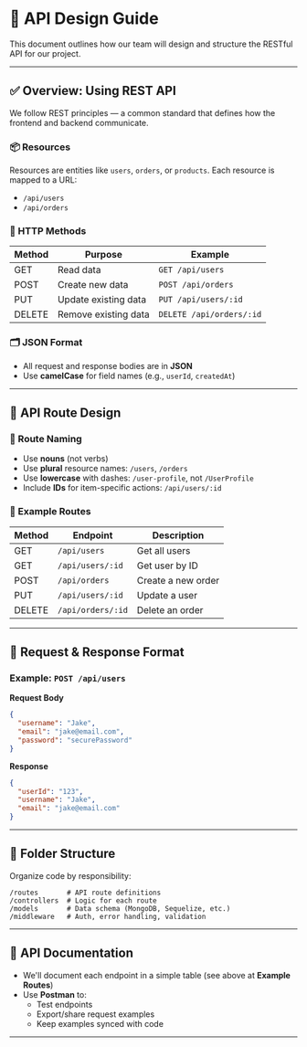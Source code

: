 # 📘 API Design Guide

This document outlines how our team will design and structure the RESTful API for our project.

---

## ✅ Overview: Using REST API

We follow REST principles — a common standard that defines how the frontend and backend communicate.

### 📦 Resources
Resources are entities like `users`, `orders`, or `products`. Each resource is mapped to a URL:
- `/api/users`
- `/api/orders`

### 🔨 HTTP Methods

| Method | Purpose               | Example                        |
|--------|------------------------|--------------------------------|
| GET    | Read data              | `GET /api/users`               |
| POST   | Create new data        | `POST /api/orders`             |
| PUT    | Update existing data   | `PUT /api/users/:id`           |
| DELETE | Remove existing data   | `DELETE /api/orders/:id`       |

### 🗂 JSON Format
- All request and response bodies are in **JSON**
- Use **camelCase** for field names (e.g., `userId`, `createdAt`)

---

## 📍 API Route Design

### 🔹 Route Naming
- Use **nouns** (not verbs)
- Use **plural** resource names: `/users`, `/orders`
- Use **lowercase** with dashes: `/user-profile`, not `/UserProfile`
- Include **IDs** for item-specific actions: `/api/users/:id`

### 🔹 Example Routes

| Method | Endpoint             | Description                |
|--------|----------------------|----------------------------|
| GET    | `/api/users`         | Get all users              |
| GET    | `/api/users/:id`     | Get user by ID             |
| POST   | `/api/orders`        | Create a new order         |
| PUT    | `/api/users/:id`     | Update a user              |
| DELETE | `/api/orders/:id`    | Delete an order            |

---

## 🔁 Request & Response Format

### Example: `POST /api/users`

**Request Body**
```json
{
  "username": "Jake",
  "email": "jake@email.com",
  "password": "securePassword"
}
```

**Response**
```json
{
  "userId": "123",
  "username": "Jake",
  "email": "jake@email.com"
}
```
---

## 🧱 Folder Structure

Organize code by responsibility:

```
/routes       # API route definitions
/controllers  # Logic for each route
/models       # Data schema (MongoDB, Sequelize, etc.)
/middleware   # Auth, error handling, validation
```

---

## 📄 API Documentation

- We'll document each endpoint in a simple table (see above at **Example Routes**)
- Use **Postman** to:
  - Test endpoints
  - Export/share request examples
  - Keep examples synced with code

---
